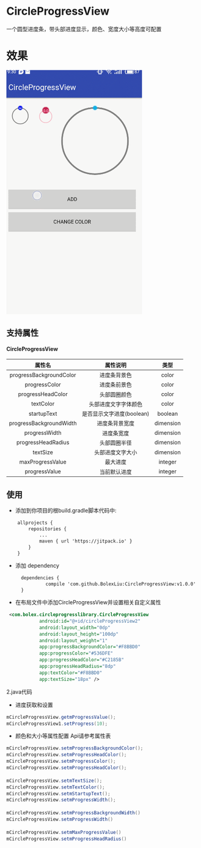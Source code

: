 # CircleProgressView
一个圆型进度条，带头部进度显示，颜色、宽度大小等高度可配置

# 效果
![](./show.gif)


## 支持属性
#### CircleProgressView

|         属性名          |                 属性说明           |     类型       |
| :------------------: | :-------------------------------: |:--------------:|
| progressBackgroundColor  |           进度条背景色        | color        |
|  progressColor  |              进度条前景色              | color        |
|  progressHeadColor   |       头部圆圈颜色                |   color      |
|  textColor   |               头部进度文字字体颜色            |   color      |
|  startupText   |               是否显示文字进度(boolean) |   boolean    |
|progressBackgroundWidth| 进度条背景宽度                   | dimension     |
|progressWidth  |           进度条宽度                      |dimension    |
|progressHeadRadius |      头部圆圈半径                   |dimension    |
|textSize       |           头部进度文字大小               |dimension    |
|maxProgressValue   |       最大进度                        |integer   |
|progressValue      |       当前默认进度                     |integer   |

## 使用

- 添加到你项目的根build.gradle脚本代码中:
```
	allprojects {
		repositories {
			...
			maven { url 'https://jitpack.io' }
		}
	}
  ```

- 添加 dependency

  ```
  	dependencies {
	         compile 'com.github.BolexLiu:CircleProgressView:v1.0.0'
	}
  ```

- 在布局文件中添加CircleProgressView并设置相关自定义属性

```xml
 <com.bolex.circleprogresslibrary.CircleProgressView
            android:id="@+id/circleProgressView2"
            android:layout_width="0dp"
            android:layout_height="100dp"
            android:layout_weight="1"
            app:progressBackgroundColor="#F8BBD0"
            app:progressColor="#536DFE"
            app:progressHeadColor="#C2185B"
            app:progressHeadRadius="8dp"
            app:textColor="#F8BBD0"
            app:textSize="18px" />
```

2.java代码

- 进度获取和设置

``` java
mCircleProgressView.getmProgressValue();
mCircleProgressView1.setProgress(10);

```

- 颜色和大小等属性配置 Api请参考属性表

```java
mCircleProgressView.setmProgressBackgroundColor();
mCircleProgressView.setmProgressHeadColor();
mCircleProgressView.setmProgressColor();
mCircleProgressView.setmProgressHeadColor();

mCircleProgressView.setmTextSize();
mCircleProgressView.setmTextColor();
mCircleProgressView.setmStartupText();
mCircleProgressView.setmProgressWidth();

mCircleProgressView.setmProgressBackgroundWidth()
mCircleProgressView.setmProgressWidth()

mCircleProgressView.setmMaxProgressValue()
mCircleProgressView.setmProgressHeadRadius()

```



